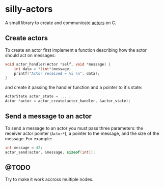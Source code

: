 # silly-actors

A small library to create and communicate [actors](https://en.wikipedia.org/wiki/Actor_model) on C.

## Create actors

To create an actor first implement a function describing how the actor should act on messages:

```c
void actor_handler(Actor *self, void *message) {
	int data = *(int*)message;
	printf("Actor received = %i \n", data);
}
```

and create it passing the handler function and a pointer to it's state:

```c
ActorState actor_state = ... ;
Actor *actor = actor_create(actor_handler, &actor_state);
```

## Send a message to an actor

To send a message to an actor you must pass three parameters: the receiver actor pointer (`Actor*`), a pointer to the message, and the size of the message. For example:

```c
int message = 42;
actor_send(actor, &message, sizeof(int));
```
## @TODO

Try to make it work accross multiple nodes.
